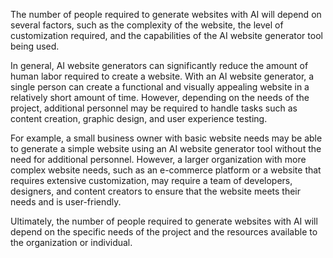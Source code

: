 The number of people required to generate websites with AI will depend on several factors, such as the complexity of the website, the level of customization required, and the capabilities of the AI website generator tool being used. 

In general, AI website generators can significantly reduce the amount of human labor required to create a website. With an AI website generator, a single person can create a functional and visually appealing website in a relatively short amount of time. However, depending on the needs of the project, additional personnel may be required to handle tasks such as content creation, graphic design, and user experience testing.

For example, a small business owner with basic website needs may be able to generate a simple website using an AI website generator tool without the need for additional personnel. However, a larger organization with more complex website needs, such as an e-commerce platform or a website that requires extensive customization, may require a team of developers, designers, and content creators to ensure that the website meets their needs and is user-friendly. 

Ultimately, the number of people required to generate websites with AI will depend on the specific needs of the project and the resources available to the organization or individual.
